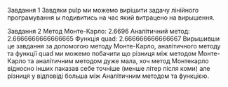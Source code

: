 Завдання 1
Завдяки pulp ми можемо вирішити задачу лінійного програмування ы подивитись на час який витрацено на вирышення. 

Завдання 2
Метод Монте-Карло: 2.6696
Аналітичний метод: 2.6666666666666665
Функція quad: 2.666666666666667
Вирышивши це завдання за допомогою методу Монте-Карло, аналітичного методу та функції quad ми можемо побачити що різниця між методом Монте-Карло та аналітичним методом дуже мала, хоч метод Монтекарло відносно інших паказав себе точніше (менше літер після коми) але різниця у відповіді больша між Аналітичним методом та функцією.

